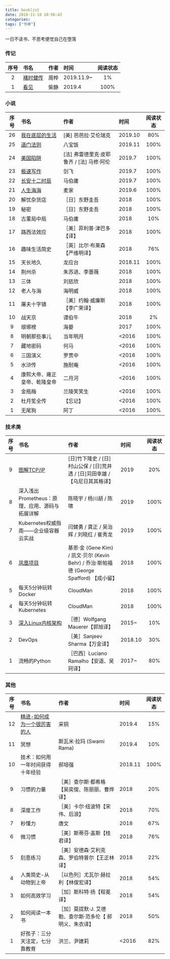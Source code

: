 ```yaml
---
title: booklist
date: 2018-11-10 10:56:43
categories:
tags: ["书单"]
---
```

一日不读书、不思考便觉自己在堕落
<!-- more -->
### 传记
| 序号 | 书名 | 作者 | 时间 | 阅读状态 |
| :------: | :------| :------ | :------ | :------: |
| 2 | [褚时健传](https://book.douban.com/subject/26664352/) | 周桦 | 2019.11.9~ | 1% |
| 1 | [看见](https://book.douban.com/subject/20427187/) | 柴静 | 2019.4 | 100% |

### 小说
| 序号 | 书名 | 作者 | 时间 | 阅读状态 |
| :------: | :------| :------ | :------ | :------: |
| 26 | [我在底层的生活](https://book.douban.com/subject/25900802/) | [美] 芭芭拉·艾伦瑞克  | 2019.10 | 80% |
| 25 | [道门法则](https://book.qidian.com/info/3333529) | 八宝饭 | 2019.11 | 100% |
| 24 | [美国陷阱](https://book.douban.com/subject/33379779/) | [法] 弗雷德里克·皮耶鲁齐 / [法] 马修·阿伦  | 2019.7 | 100% |
| 23 | [极速写作](https://book.douban.com/subject/30306452/) | 剑飞 | 2019.7 | 100% |
| 22 | [长安十二时辰](https://book.douban.com/subject/26899537/) | 马伯庸 | 2019.7 | 100% |
| 21 | [人生海海](https://book.douban.com/subject/30475767/) | 麦家 | 2019.6 | 100% |
| 20 | 解忧杂货店 | ［日］东野圭吾 | 2018 | 100% |
| 19 | 秘密 | ［日］东野圭吾 | 2018 | 100% |
| 18 | 古董局中局 | 马伯庸  | 2018 | 10% |
| 17 | 路西法效应 | ［美］菲利普·津巴多【译】 | 2018 | 100% |
| 16 | 趣味生活简史 | ［英］比尔·布莱森【严维明译】 | 2018 | 76% |
| 15 | 天长地久 | 龙应台 | 2018.11 | 100% |
| 14 | 荆州杀 | 朱苏进、李蔷薇 | 2018 | 100% |
| 13 | 三体 | 刘慈欣 | 2018 | 100% |
| 12 | 老人与海 | 海明威 | 2018 | 100% |
| 11 | 屠夫十字镇 | ［美］约翰·威廉斯【李广荣译】 | 2018 | 100% |
| 10 | 战天京 | 谭伯牛 | 2018 | 2% |
| 9 | 琅琊榜 | 海晏 | 2017 | 100% |
| 8 | 明朝那些事儿 | 当年明月 | <2016 | 100% |
| 7 | 藏地密码 | 何马 | <2016 | 100% |
| 6 | 三国演义 | 罗贯中 | <2016 | 100% |
| 5 | 水浒传 | 施耐庵 | <2016 | 100% |
| 4 | 康熙大帝、雍正皇帝、乾隆皇帝 | 二月河 | <2016 | 100% |
| 3 | 金瓶梅 | 兰陵笑笑生 | <2016 | 100% |
| 2 | 杜月笙全传 | 【忘记】 | <2016 | 100% |
| 1 | 无尾狗 | 阿丁 | <2016 | 100% |
### 技术类
| 序号 | 书名 | 作者 | 时间 | 阅读状态 |
| :------: | :------| :------ | :------ | :------: |
| 9 | [图解TCP/IP](https://book.douban.com/subject/24737674/) | [日]竹下隆史 / [日]村山公保 / [日]荒井透 / [日]苅田幸雄 / 【乌尼日其其格译】 | 2019 | 20% |
| 8 | 深入浅出Prometheus：原理、应用、源码与拓展详解 | 陈晓宇 / 杨川胡 / 陈啸  | 2019 | 100% |
| 7 | Kubernetes权威指南——企业级容器云实战 | 闫健勇 / 龚正 / 吴治辉 / 刘晓红 / 崔秀龙 | 2019 | 100% |
| 6 | [凤凰项目](https://book.douban.com/subject/26644070/) | 基恩·金 (Gene Kim) / 凯文·贝尔 (Kevin Behr) / 乔治·斯帕福德 (George Spafford) 【成小留】 | 2018 | 100% |
| 5 | 每天5分钟玩转Docker | CloudMan | 2018 | 100% |
| 4 | 每天5分钟玩转Kubernetes | CloudMan | 2018 | 100% |
| 3 | [深入Linux内核架构](https://book.douban.com/subject/4843567/) | ［德］Wolfgang Mauerer【郭旭译】 | 2015~ | 10% |
| 2 | DevOps | ［美］Sanjeev Sharma【万金译】 | 2018.10 | 30% |
| 1 | 流畅的Python | ［巴西］Luciano Ramalho【安道、吴珂译】 | 2017~ | 80% |

### 其他
| 序号 | 书名 | 作者 | 时间 | 阅读状态 |
| :------: | :------| :------ | :------ | :------: |
| 12 | [精进-如何成为一个很厉害的人](https://book.douban.com/subject/26761696/) | 采铜 | 2019.4 | 15% |
| 11 | 冥想 | 斯瓦米·拉玛 (Swami Rama)  | 2019.4 | 10% |
| 10 | 技术：如何用一年时间获得十年经验 | 郝培强 | 2018.11 | 100% |
| 9 | 习惯的力量 | ［美］查尔斯·都希格【吴奕俊、陈丽丽、曹烨译】 | 2018 | 20% |
| 8 | 深度工作 | ［美］卡尔·纽波特【宋伟、后浪】 | 2018 | 70% |
| 7 | 秒懂力 | 唐文 | 2018 | 67% |
| 6 | 微习惯 | ［美］斯蒂芬·盖斯【桂君译】 | 2018 | 76% |
| 5 | 刻意练习 | ［美］安德森·艾利克森、罗伯特普尔【王正林译】 | 2018 | 22% |
| 4 | 人类简史-从动物到上帝 | ［以色列］尤瓦尔·赫拉利【林俊宏译】 | 2018 | 54% |
| 3 | 如何高效学习 | ［加］斯科特·扬【程冕译】 | 2018 | 54% |
| 2 | 如何阅读一本书 |［加］莫提默·J. 艾德勒、查尔斯·范多伦【 郝明义、朱衣译】 | 2018 | 50% |
| 1 | 好孩子：三分天注定，七分靠教育 | 洪兰、尹建莉 | <2016 | 82% |